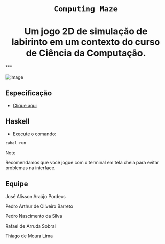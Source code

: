 # <h1 align="center"> `Computing Maze` </h1>

<h1 align="center"> Um jogo 2D de simulação de labirinto em um contexto do curso de Ciência da Computação. </h1>
***

![image](https://github.com/user-attachments/assets/9fd7be8d-7a8f-4ced-8492-b08b8de46467)

## Especificação

- [Clique aqui](https://drive.google.com/file/d/1UtEVLC9ee2bY4JHJCjS_nfQyT0yd_1WY/view?usp=sharing)

## Haskell

- Execute o comando:

```
cabal run
```

> [!NOTE]
> Recomendamos que você jogue com o terminal em tela cheia para evitar problemas na interface.

## Equipe

José Alisson Araújo Pordeus

Pedro Arthur de Oliveiro Barreto

Pedro Nascimento da Silva

Rafael de Arruda Sobral

Thiago de Moura Lima
